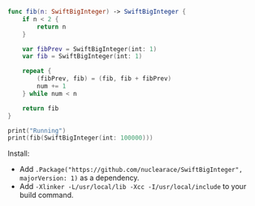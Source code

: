 ```swift
func fib(n: SwiftBigInteger) -> SwiftBigInteger {
    if n < 2 {
        return n
    }

    var fibPrev = SwiftBigInteger(int: 1)
    var fib = SwiftBigInteger(int: 1)

    repeat {
        (fibPrev, fib) = (fib, fib + fibPrev)
        num += 1
    } while num < n

    return fib
}

print("Running")
print(fib(SwiftBigInteger(int: 100000)))
```
Install:

- Add `.Package("https://github.com/nuclearace/SwiftBigInteger", majorVersion: 1)` as a dependency.
- Add `-Xlinker -L/usr/local/lib -Xcc -I/usr/local/include` to your build command.
